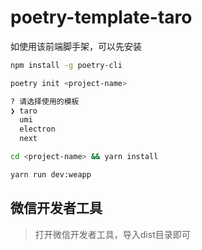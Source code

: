 # poetry-template-taro

如使用该前端脚手架，可以先安装

```bash
npm install -g poetry-cli

poetry init <project-name>

? 请选择使用的模板
❯ taro
  umi
  electron
  next

cd <project-name> && yarn install

yarn run dev:weapp
```

## 微信开发者工具

> 打开微信开发者工具，导入dist目录即可